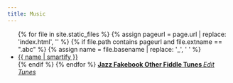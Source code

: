 ```yaml
---
title: Music
---
```


<ul id="tune-list">
    {% for file in site.static_files %}
        {% assign pageurl = page.url | replace: 'index.html', '' %}
        {% if file.path contains pageurl and file.extname == ".abc" %}
            {% assign name = file.basename | replace: '_', ' ' %}
            <li>
                <a href="#{{ name }}" data-name="{{ name }}">
                    {{ name | smartify }}
                </a>
            </li>
        {% endif %}
    {% endfor %}

<b>
    <a href="http://www.ralphpatt.com/Song.html" target="_blank">
        Jazz Fakebook
    </a>
</b>

<b>
    <a href="https://thesession.org/tunes" target="_blank">
        Other Fiddle Tunes
    </a>
</b>

<i>
    <a href="http://prose.io/#CoryMcCartan/music/tree/master/tunes" target="_blank">
        Edit Tunes
    </a>
</i>


</ul>

<section id="music">
</section>

<div>
</div>
